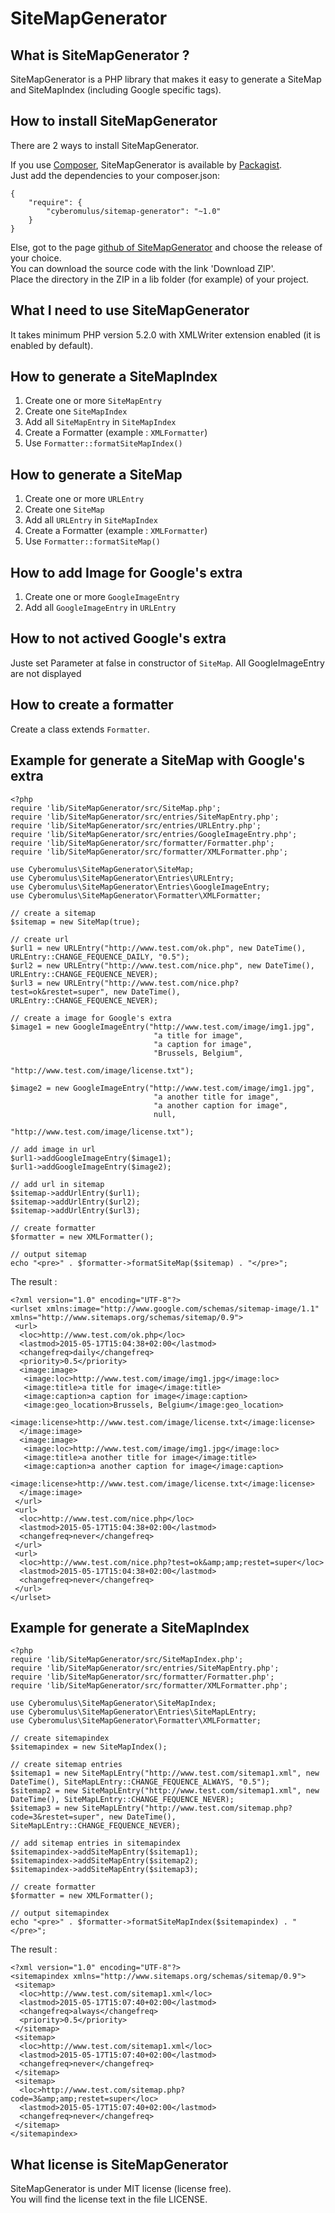 # SiteMapGenerator

## What is SiteMapGenerator ? 
SiteMapGenerator is a PHP library that makes it easy to generate a SiteMap and SiteMapIndex (including Google specific tags).

## How to install SiteMapGenerator
There are 2 ways to install SiteMapGenerator.

If you use [Composer](https://getcomposer.org/), SiteMapGenerator is available by [Packagist](https://packagist.org).  
Just add the dependencies to your composer.json:  
	
	{
		"require": {
            "cyberomulus/sitemap-generator": "~1.0"
        }
    }
	
Else, got to the page [github of SiteMapGenerator](https://github.com/cyberomulus/SiteMapGenerator) and choose the release of your choice.  
You can download the source code with the link 'Download ZIP'.  
Place the directory in the ZIP in a lib folder (for example) of your project.

## What I need to use SiteMapGenerator

It takes minimum PHP version 5.2.0 with XMLWriter extension enabled (it is enabled by default).

## How to generate a SiteMapIndex

1. Create one or more `SiteMapEntry`
2. Create one `SiteMapIndex`
3. Add all `SiteMapEntry` in `SiteMapIndex`
4. Create a Formatter (example : `XMLFormatter`)
5. Use `Formatter::formatSiteMapIndex()`

## How to generate a SiteMap

1. Create one or more `URLEntry`
2. Create one `SiteMap`
3. Add all `URLEntry` in `SiteMapIndex`
4. Create a Formatter (example : `XMLFormatter`)
5. Use `Formatter::formatSiteMap()`

## How to add Image for Google's extra

1. Create one or more `GoogleImageEntry`
2. Add all `GoogleImageEntry` in `URLEntry`

## How to not actived Google's extra

Juste set Parameter at false in constructor of `SiteMap`.
All GoogleImageEntry are not displayed

## How to create a formatter

Create a class extends `Formatter`.


## Example for generate a SiteMap with Google's extra

	<?php
	require 'lib/SiteMapGenerator/src/SiteMap.php';
	require 'lib/SiteMapGenerator/src/entries/SiteMapEntry.php';
	require 'lib/SiteMapGenerator/src/entries/URLEntry.php';
	require 'lib/SiteMapGenerator/src/entries/GoogleImageEntry.php';
	require 'lib/SiteMapGenerator/src/formatter/Formatter.php';
	require 'lib/SiteMapGenerator/src/formatter/XMLFormatter.php';
	
	use Cyberomulus\SiteMapGenerator\SiteMap;
	use Cyberomulus\SiteMapGenerator\Entries\URLEntry;
	use Cyberomulus\SiteMapGenerator\Entries\GoogleImageEntry;
	use Cyberomulus\SiteMapGenerator\Formatter\XMLFormatter;
	
	// create a sitemap
	$sitemap = new SiteMap(true);
	
	// create url
	$url1 = new URLEntry("http://www.test.com/ok.php", new DateTime(), URLEntry::CHANGE_FEQUENCE_DAILY, "0.5");
	$url2 = new URLEntry("http://www.test.com/nice.php", new DateTime(), URLEntry::CHANGE_FEQUENCE_NEVER);
	$url3 = new URLEntry("http://www.test.com/nice.php?test=ok&restet=super", new DateTime(), URLEntry::CHANGE_FEQUENCE_NEVER);
	
	// create a image for Google's extra
	$image1 = new GoogleImageEntry("http://www.test.com/image/img1.jpg", 
									"a title for image", 
									"a caption for image", 
									"Brussels, Belgium", 
									"http://www.test.com/image/license.txt");
	
	$image2 = new GoogleImageEntry("http://www.test.com/image/img1.jpg",
									"a another title for image",
									"a another caption for image",
									null,
									"http://www.test.com/image/license.txt");
	
	// add image in url
	$url1->addGoogleImageEntry($image1);
	$url1->addGoogleImageEntry($image2);
	
	// add url in sitemap
	$sitemap->addUrlEntry($url1);
	$sitemap->addUrlEntry($url2);
	$sitemap->addUrlEntry($url3);
	
	// create formatter
	$formatter = new XMLFormatter();
	
	// output sitemap
	echo "<pre>" . $formatter->formatSiteMap($sitemap) . "</pre>";

The result :
	
	<?xml version="1.0" encoding="UTF-8"?>
	<urlset xmlns:image="http://www.google.com/schemas/sitemap-image/1.1" xmlns="http://www.sitemaps.org/schemas/sitemap/0.9">
	 <url>
	  <loc>http://www.test.com/ok.php</loc>
	  <lastmod>2015-05-17T15:04:38+02:00</lastmod>
	  <changefreq>daily</changefreq>
	  <priority>0.5</priority>
	  <image:image>
	   <image:loc>http://www.test.com/image/img1.jpg</image:loc>
	   <image:title>a title for image</image:title>
	   <image:caption>a caption for image</image:caption>
	   <image:geo_location>Brussels, Belgium</image:geo_location>
	   <image:license>http://www.test.com/image/license.txt</image:license>
	  </image:image>
	  <image:image>
	   <image:loc>http://www.test.com/image/img1.jpg</image:loc>
	   <image:title>a another title for image</image:title>
	   <image:caption>a another caption for image</image:caption>
	   <image:license>http://www.test.com/image/license.txt</image:license>
	  </image:image>
	 </url>
	 <url>
	  <loc>http://www.test.com/nice.php</loc>
	  <lastmod>2015-05-17T15:04:38+02:00</lastmod>
	  <changefreq>never</changefreq>
	 </url>
	 <url>
	  <loc>http://www.test.com/nice.php?test=ok&amp;amp;restet=super</loc>
	  <lastmod>2015-05-17T15:04:38+02:00</lastmod>
	  <changefreq>never</changefreq>
	 </url>
	</urlset>

## Example for generate a SiteMapIndex
	<?php
	require 'lib/SiteMapGenerator/src/SiteMapIndex.php';
	require 'lib/SiteMapGenerator/src/entries/SiteMapEntry.php';
	require 'lib/SiteMapGenerator/src/formatter/Formatter.php';
	require 'lib/SiteMapGenerator/src/formatter/XMLFormatter.php';
	
	use Cyberomulus\SiteMapGenerator\SiteMapIndex;
	use Cyberomulus\SiteMapGenerator\Entries\SiteMapLEntry;
	use Cyberomulus\SiteMapGenerator\Formatter\XMLFormatter;
	
	// create sitemapindex
	$sitemapindex = new SiteMapIndex();
	
	// create sitemap entries
	$sitemap1 = new SiteMapLEntry("http://www.test.com/sitemap1.xml", new DateTime(), SiteMapLEntry::CHANGE_FEQUENCE_ALWAYS, "0.5");
	$sitemap2 = new SiteMapLEntry("http://www.test.com/sitemap1.xml", new DateTime(), SiteMapLEntry::CHANGE_FEQUENCE_NEVER);
	$sitemap3 = new SiteMapLEntry("http://www.test.com/sitemap.php?code=3&restet=super", new DateTime(), SiteMapLEntry::CHANGE_FEQUENCE_NEVER);
	
	// add sitemap entries in sitemapindex
	$sitemapindex->addSiteMapEntry($sitemap1);
	$sitemapindex->addSiteMapEntry($sitemap2);
	$sitemapindex->addSiteMapEntry($sitemap3);
	
	// create formatter
	$formatter = new XMLFormatter();
	
	// output sitemapindex
	echo "<pre>" . $formatter->formatSiteMapIndex($sitemapindex) . "</pre>";

The result :

	<?xml version="1.0" encoding="UTF-8"?>
	<sitemapindex xmlns="http://www.sitemaps.org/schemas/sitemap/0.9">
	 <sitemap>
	  <loc>http://www.test.com/sitemap1.xml</loc>
	  <lastmod>2015-05-17T15:07:40+02:00</lastmod>
	  <changefreq>always</changefreq>
	  <priority>0.5</priority>
	 </sitemap>
	 <sitemap>
	  <loc>http://www.test.com/sitemap1.xml</loc>
	  <lastmod>2015-05-17T15:07:40+02:00</lastmod>
	  <changefreq>never</changefreq>
	 </sitemap>
	 <sitemap>
	  <loc>http://www.test.com/sitemap.php?code=3&amp;amp;restet=super</loc>
	  <lastmod>2015-05-17T15:07:40+02:00</lastmod>
	  <changefreq>never</changefreq>
	 </sitemap>
	</sitemapindex>

## What license is SiteMapGenerator
SiteMapGenerator is under MIT license (license free).  
You will find the license text in the file LICENSE.